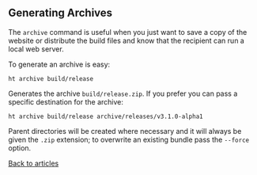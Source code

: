 ## Generating Archives

The `archive` command is useful when you just want to save a copy of the website or distribute the build files and know that the recipient can run a local web server.

To generate an archive is easy:

```
ht archive build/release
```

Generates the archive `build/release.zip`. If you prefer you can pass a specific destination for the archive:

```
ht archive build/release archive/releases/v3.1.0-alpha1
```

Parent directories will be created where necessary and it will always be given the `.zip` extension; to overwrite an existing bundle pass the `--force` option.

[Back to articles](..)
